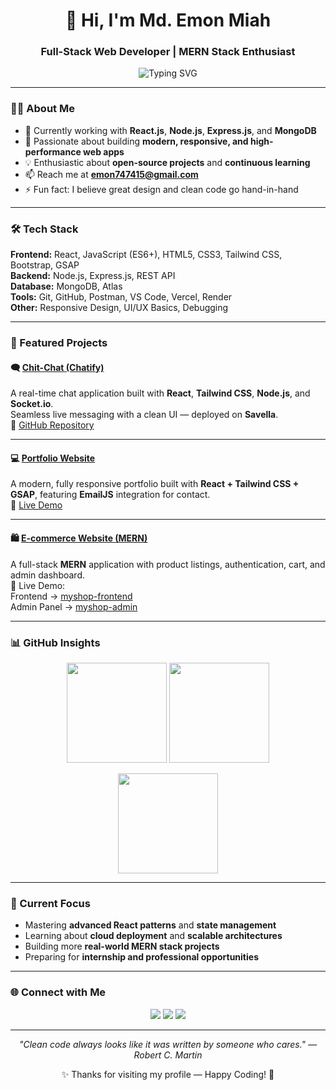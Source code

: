 <h1 align="center">👋 Hi, I'm Md. Emon Miah</h1>
<h3 align="center">Full-Stack Web Developer | MERN Stack Enthusiast</h3>

<p align="center">
  <img src="https://readme-typing-svg.demolab.com?font=Fira+Code&size=22&pause=1000&center=true&vCenter=true&width=600&lines=Full+Stack+Web+Developer;MERN+Stack+Developer;Building+Scalable+and+Responsive+Web+Apps" alt="Typing SVG" />
</p>

---

### 👨‍💻 About Me
- 🌱 Currently working with **React.js**, **Node.js**, **Express.js**, and **MongoDB**
- 🚀 Passionate about building **modern, responsive, and high-performance web apps**
- 💡 Enthusiastic about **open-source projects** and **continuous learning**
- 📫 Reach me at **emon747415@gmail.com**
- ⚡ Fun fact: I believe great design and clean code go hand-in-hand

---

### 🛠️ Tech Stack

**Frontend:** React, JavaScript (ES6+), HTML5, CSS3, Tailwind CSS, Bootstrap, GSAP  
**Backend:** Node.js, Express.js, REST API  
**Database:** MongoDB, Atlas  
**Tools:** Git, GitHub, Postman, VS Code, Vercel, Render  
**Other:** Responsive Design, UI/UX Basics, Debugging

---

### 💼 Featured Projects

#### 🗨️ [Chit-Chat (Chatify)](https://chitchat-1h8wz.sevalla.app/)
A real-time chat application built with **React**, **Tailwind CSS**, **Node.js**, and **Socket.io**.  
Seamless live messaging with a clean UI — deployed on **Savella**.  
🔗 [GitHub Repository](https://emondev.netlify.app/)

---

#### 💻 [Portfolio Website](https://github.com/maremon7415/Portfolio)
A modern, fully responsive portfolio built with **React + Tailwind CSS + GSAP**, featuring **EmailJS** integration for contact.  
🔗 [Live Demo](https://your-portfolio-live-link.vercel.app)

---

#### 🛍️ [E-commerce Website (MERN)](https://github.com/maremon7415/Ecommerce)
A full-stack **MERN** application with product listings, authentication, cart, and admin dashboard.  
🔗 Live Demo:  
Frontend → [myshop-frontend](https://myshop-frontend-puce.vercel.app)  
Admin Panel → [myshop-admin](https://myshop-admin-taupe.vercel.app/)

---

### 📊 GitHub Insights

<p align="center">
  <img src="https://github-readme-stats.vercel.app/api?username=maremon7415&show_icons=true&theme=transparent&hide_border=true" height="160" />
  <img src="https://github-readme-streak-stats.herokuapp.com?user=maremon7415&theme=transparent&hide_border=true" height="160" />
</p>

<p align="center">
  <img src="https://github-readme-stats.vercel.app/api/top-langs/?username=maremon7415&layout=compact&theme=transparent&hide_border=true" height="160" />
</p>

---

### 🎯 Current Focus
- Mastering **advanced React patterns** and **state management**
- Learning about **cloud deployment** and **scalable architectures**
- Building more **real-world MERN stack projects**
- Preparing for **internship and professional opportunities**

---

### 🌐 Connect with Me

<p align="center">
  <a href="https://linkedin.com/in/maremon7415"><img src="https://img.shields.io/badge/LinkedIn-0A66C2?logo=linkedin&logoColor=white&style=for-the-badge"/></a>
  <a href="https://github.com/maremon7415"><img src="https://img.shields.io/badge/GitHub-181717?logo=github&logoColor=white&style=for-the-badge"/></a>
  <a href="https://facebook.com/maremon7415"><img src="https://img.shields.io/badge/Facebook-1877F2?logo=facebook&logoColor=white&style=for-the-badge"/></a>
</p>

---

<p align="center"><i>"Clean code always looks like it was written by someone who cares." — Robert C. Martin</i></p>

<p align="center">✨ Thanks for visiting my profile — Happy Coding! 🚀</p>
